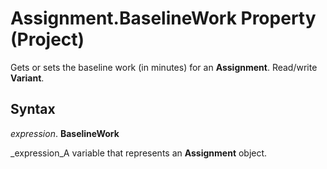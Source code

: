 
# Assignment.BaselineWork Property (Project)

Gets or sets the baseline work (in minutes) for an  **Assignment**. Read/write  **Variant**.


## Syntax

 _expression_. **BaselineWork**

 _expression_A variable that represents an  **Assignment** object.


